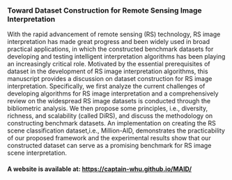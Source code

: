 ### Toward Dataset Construction for Remote Sensing Image Interpretation

With the rapid advancement of remote sensing (RS) technology, RS image interpretation has made great progress and been widely used in broad practical applications, in which the constructed benchmark datasets for developing and testing intelligent interpretation algorithms has been playing an increasingly critical role. Motivated by the essential prerequisites of dataset in the development of RS image interpretation algorithms, this manuscript provides a discussion on dataset construction for RS image interpretation. Specifically, we first analyze the current challenges of developing algorithms for RS image interpretation and a comprehensively review on the widespread RS image datasets is conducted through the bibliometric analysis. We then propose some principles, i.e., diversity, richness, and scalability (called DiRS), and discuss the methodology on constructing benchmark datasets. An implementation on creating the RS scene classification dataset,i.e., Million-AID, demonstrates the practicability of our proposed framework and the experimental results show that our constructed dataset can serve as a promising benchmark for RS image scene interpretation.

#### A website is available at: https://captain-whu.github.io/MAID/
<!-- ## Welcome to GitHub Pages

You can use the [editor on GitHub](https://github.com/IenLong/DiRS/edit/master/README.md) to maintain and preview the content for your website in Markdown files.

Whenever you commit to this repository, GitHub Pages will run [Jekyll](https://jekyllrb.com/) to rebuild the pages in your site, from the content in your Markdown files.

### Markdown

Markdown is a lightweight and easy-to-use syntax for styling your writing. It includes conventions for

```markdown
Syntax highlighted code block

# Header 1
## Header 2
### Header 3

- Bulleted
- List

1. Numbered
2. List

**Bold** and _Italic_ and `Code` text

[Link](url) and ![Image](src)
```

For more details see [GitHub Flavored Markdown](https://guides.github.com/features/mastering-markdown/).

### Jekyll Themes

Your Pages site will use the layout and styles from the Jekyll theme you have selected in your [repository settings](https://github.com/IenLong/DiRS/settings). The name of this theme is saved in the Jekyll `_config.yml` configuration file.

### Support or Contact

Having trouble with Pages? Check out our [documentation](https://help.github.com/categories/github-pages-basics/) or [contact support](https://github.com/contact) and we’ll help you sort it out.
 -->
